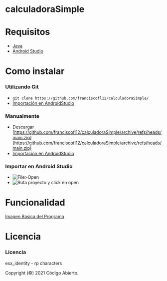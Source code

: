 # calculadoraSimple

# Requisitos
 - [Java](https://www.oracle.com/es/java/technologies/javase-downloads.html)
 - [Android Studio](https://developer.android.com/studio)

# Como instalar

### Utilizando Git ###
 - ` git clone https://github.com/franciscofl12/calculadoraSimple/ ` 
 - [Importación en AndroidStudio](#Importar)

### Manualmente ###
 - Descargar [https://github.com/franciscofl12/calculadoraSimple/archive/refs/heads/main.zip](https://github.com/franciscofl12/calculadoraSimple/archive/refs/heads/main.zip)
 - [Importación en AndroidStudio](#Importar)

### Importar en Android Studio ###
<a name="Importar"></a>
- ![File>Open](https://gyazo.com/b52dd576f5b728fef388f320ac49ea2a.png "File>Open")
- ![Ruta proyecto y click en open](https://gyazo.com/5447c7169f0143bf44829ffb4e64b0f9.png "Ruta Proyecto y click en open")

# Funcionalidad

[Imagen Basica del Programa](https://gyazo.com/2fe93168b16d508dcc17a151ee751918.png)

# Licencia

### Licencia ###
esx_identity - rp characters

Copyright (©) 2021 Código Abierto.
